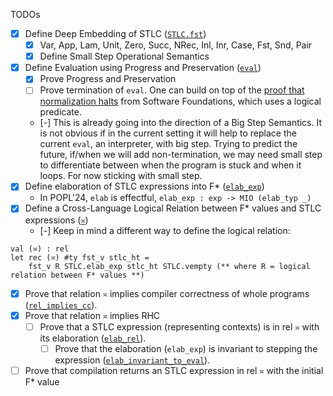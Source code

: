 TODOs
- [x] Define Deep Embedding of STLC ([`STLC.fst`](./STLC.fst))
    - [x] Var, App, Lam, Unit, Zero, Succ, NRec, Inl, Inr, Case, Fst, Snd, Pair
    - [x] Define Small Step Operational Semantics
- [x] Define Evaluation using Progress and Preservation ([`eval`](./STLC.fst))
    - [x] Prove Progress and Preservation
    - [ ] Prove termination of `eval`. One can build on top of the [proof that normalization halts](https://softwarefoundations.cis.upenn.edu/plf-current/Norm.html) from Software Foundations, which uses a logical predicate.
    - [-] This is already going into the direction of a Big Step Semantics. It is not obvious if in the
          current setting it will help to replace the current `eval`, an interpreter, with big step. Trying to
          predict the future, if/when we will add non-termination, we may need small step to differentiate
          between when the program is stuck and when it loops. For now sticking with small step.
- [x] Define elaboration of STLC expressions into F* ([`elab_exp`](./STLC.fst))
    * In POPL'24, `elab` is effectful, `elab_exp : exp -> MIO (elab_typ _)`
- [x] Define a Cross-Language Logical Relation between F* values and STLC expressions ([`≍`](./CriteriaStatic.STLC.fst))
    - [-] Keep in mind a different way to define the logical relation:
```fstar
val (≍) : rel
let rec (≍) #ty fst_v stlc_ht =
    fst_v R STLC.elab_exp stlc_ht STLC.vempty (** where R = logical relation between F* values **)
```
- [x] Prove that relation `≍` implies compiler correctness of whole programs ([`rel_implies_cc`](./CriteriaStatic.STLC.fst)).
- [x] Prove that relation `≍` implies RHC 
    - [ ] Prove that a STLC expression (representing contexts) is in rel `≍` with its elaboration ([`elab_rel`](./CriteriaStatic.STLC.fst)). 
        - [ ] Prove that the elaboration (`elab_exp`) is invariant to stepping the expression ([`elab_invariant_to_eval`](./STLC.fst)).
- [ ] Prove that compilation returns an STLC expression in rel `≍` with the initial F* value
